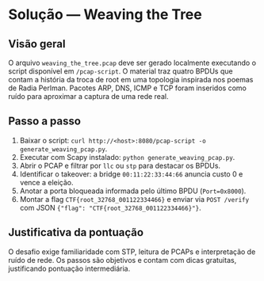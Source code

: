# Solução — Weaving the Tree

## Visão geral
O arquivo `weaving_the_tree.pcap` deve ser gerado localmente executando o script disponível
em `/pcap-script`. O material traz quatro BPDUs que contam a história da troca de root em
uma topologia inspirada nos poemas de Radia Perlman. Pacotes ARP, DNS, ICMP e TCP foram
inseridos como ruído para aproximar a captura de uma rede real.

## Passo a passo

1. Baixar o script: `curl http://<host>:8080/pcap-script -o generate_weaving_pcap.py`.
2. Executar com Scapy instalado: `python generate_weaving_pcap.py`.
3. Abrir o PCAP e filtrar por `llc` ou `stp` para destacar os BPDUs.
4. Identificar o takeover: a bridge `00:11:22:33:44:66` anuncia custo 0 e vence a eleição.
5. Anotar a porta bloqueada informada pelo último BPDU (`Port=0x8000`).
6. Montar a flag `CTF{root_32768_001122334466}` e enviar via `POST /verify` com JSON
   `{"flag": "CTF{root_32768_001122334466}"}`.

## Justificativa da pontuação

O desafio exige familiaridade com STP, leitura de PCAPs e interpretação de ruído de rede.
Os passos são objetivos e contam com dicas gratuitas, justificando pontuação intermediária.
